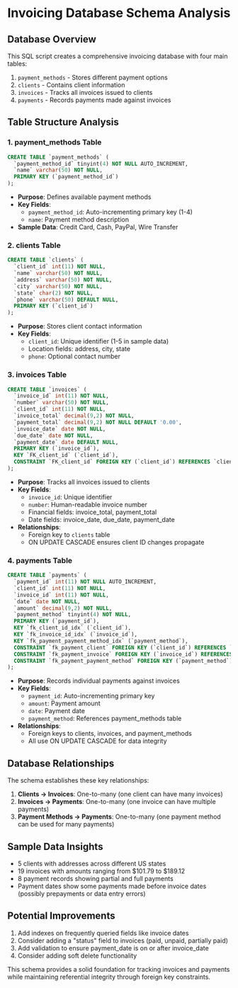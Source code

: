 # Invoicing Database Schema Analysis

## Database Overview
This SQL script creates a comprehensive invoicing database with four main tables:
1. `payment_methods` - Stores different payment options
2. `clients` - Contains client information
3. `invoices` - Tracks all invoices issued to clients
4. `payments` - Records payments made against invoices

## Table Structure Analysis

### 1. payment_methods Table
```sql
CREATE TABLE `payment_methods` (
  `payment_method_id` tinyint(4) NOT NULL AUTO_INCREMENT,
  `name` varchar(50) NOT NULL,
  PRIMARY KEY (`payment_method_id`)
);
```
- **Purpose**: Defines available payment methods
- **Key Fields**:
  - `payment_method_id`: Auto-incrementing primary key (1-4)
  - `name`: Payment method description
- **Sample Data**: Credit Card, Cash, PayPal, Wire Transfer

### 2. clients Table
```sql
CREATE TABLE `clients` (
  `client_id` int(11) NOT NULL,
  `name` varchar(50) NOT NULL,
  `address` varchar(50) NOT NULL,
  `city` varchar(50) NOT NULL,
  `state` char(2) NOT NULL,
  `phone` varchar(50) DEFAULT NULL,
  PRIMARY KEY (`client_id`)
);
```
- **Purpose**: Stores client contact information
- **Key Fields**:
  - `client_id`: Unique identifier (1-5 in sample data)
  - Location fields: address, city, state
  - `phone`: Optional contact number

### 3. invoices Table
```sql
CREATE TABLE `invoices` (
  `invoice_id` int(11) NOT NULL,
  `number` varchar(50) NOT NULL,
  `client_id` int(11) NOT NULL,
  `invoice_total` decimal(9,2) NOT NULL,
  `payment_total` decimal(9,2) NOT NULL DEFAULT '0.00',
  `invoice_date` date NOT NULL,
  `due_date` date NOT NULL,
  `payment_date` date DEFAULT NULL,
  PRIMARY KEY (`invoice_id`),
  KEY `FK_client_id` (`client_id`),
  CONSTRAINT `FK_client_id` FOREIGN KEY (`client_id`) REFERENCES `clients` (`client_id`) ON DELETE RESTRICT ON UPDATE CASCADE
);
```
- **Purpose**: Tracks all invoices issued to clients
- **Key Fields**:
  - `invoice_id`: Unique identifier
  - `number`: Human-readable invoice number
  - Financial fields: invoice_total, payment_total
  - Date fields: invoice_date, due_date, payment_date
- **Relationships**:
  - Foreign key to `clients` table
  - ON UPDATE CASCADE ensures client ID changes propagate

### 4. payments Table
```sql
CREATE TABLE `payments` (
  `payment_id` int(11) NOT NULL AUTO_INCREMENT,
  `client_id` int(11) NOT NULL,
  `invoice_id` int(11) NOT NULL,
  `date` date NOT NULL,
  `amount` decimal(9,2) NOT NULL,
  `payment_method` tinyint(4) NOT NULL,
  PRIMARY KEY (`payment_id`),
  KEY `fk_client_id_idx` (`client_id`),
  KEY `fk_invoice_id_idx` (`invoice_id`),
  KEY `fk_payment_payment_method_idx` (`payment_method`),
  CONSTRAINT `fk_payment_client` FOREIGN KEY (`client_id`) REFERENCES `clients` (`client_id`) ON UPDATE CASCADE,
  CONSTRAINT `fk_payment_invoice` FOREIGN KEY (`invoice_id`) REFERENCES `invoices` (`invoice_id`) ON UPDATE CASCADE,
  CONSTRAINT `fk_payment_payment_method` FOREIGN KEY (`payment_method`) REFERENCES `payment_methods` (`payment_method_id`)
);
```
- **Purpose**: Records individual payments against invoices
- **Key Fields**:
  - `payment_id`: Auto-incrementing primary key
  - `amount`: Payment amount
  - `date`: Payment date
  - `payment_method`: References payment_methods table
- **Relationships**:
  - Foreign keys to clients, invoices, and payment_methods
  - All use ON UPDATE CASCADE for data integrity

## Database Relationships
The schema establishes these key relationships:
1. **Clients → Invoices**: One-to-many (one client can have many invoices)
2. **Invoices → Payments**: One-to-many (one invoice can have multiple payments)
3. **Payment Methods → Payments**: One-to-many (one payment method can be used for many payments)

## Sample Data Insights
- 5 clients with addresses across different US states
- 19 invoices with amounts ranging from $101.79 to $189.12
- 8 payment records showing partial and full payments
- Payment dates show some payments made before invoice dates (possibly prepayments or data entry errors)

## Potential Improvements
1. Add indexes on frequently queried fields like invoice dates
2. Consider adding a "status" field to invoices (paid, unpaid, partially paid)
3. Add validation to ensure payment_date is on or after invoice_date
4. Consider adding soft delete functionality

This schema provides a solid foundation for tracking invoices and payments while maintaining referential integrity through foreign key constraints.
